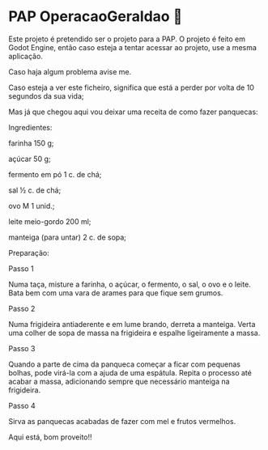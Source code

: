 # PAP OperacaoGeraldao :1234:
Este projeto é pretendido ser o projeto para a PAP.
O projeto é feito em Godot Engine, então caso esteja a tentar acessar ao projeto, use a mesma aplicação.

Caso haja algum problema avise me.












Caso esteja a ver este ficheiro, significa que está a perder por volta de 10 segundos da sua vida;

Mas já que chegou aqui vou deixar uma receita de como fazer panquecas:

Ingredientes:

farinha 150 g;

açúcar 50 g;

fermento em pó 1 c. de chá;

sal ½ c. de chá;

ovo M 1 unid.;

leite meio-gordo 200 ml;

manteiga (para untar) 2 c. de sopa;


Preparação:

Passo 1

Numa taça, misture a farinha, o açúcar, o fermento, o sal, o ovo e o leite. Bata bem com uma vara de arames para que fique sem grumos.

Passo 2

Numa frigideira antiaderente e em lume brando, derreta a manteiga. Verta uma colher de sopa de massa na frigideira e espalhe ligeiramente a massa.

Passo 3

Quando a parte de cima da panqueca começar a ficar com pequenas bolhas, pode virá-la com a ajuda de uma espátula. Repita o processo até acabar a massa, adicionando sempre que necessário manteiga na frigideira.

Passo 4

Sirva as panquecas acabadas de fazer com mel e frutos vermelhos.



Aqui está, bom proveito!!
